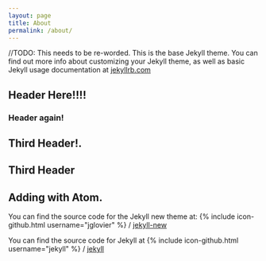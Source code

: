 ```yaml
---
layout: page
title: About
permalink: /about/
---
```


//TODO: This needs to be re-worded.
This is the base Jekyll theme. You can find out more info about customizing your Jekyll theme, as well as basic Jekyll usage documentation at [jekyllrb.com](http://jekyllrb.com/)

## Header Here!!!!
### Header again!
## Third Header!.
## Third Header
## Adding with Atom.

You can find the source code for the Jekyll new theme at:
{% include icon-github.html username="jglovier" %} /
[jekyll-new](https://github.com/jglovier/jekyll-new)

You can find the source code for Jekyll at
{% include icon-github.html username="jekyll" %} /
[jekyll](https://github.com/jekyll/jekyll)
